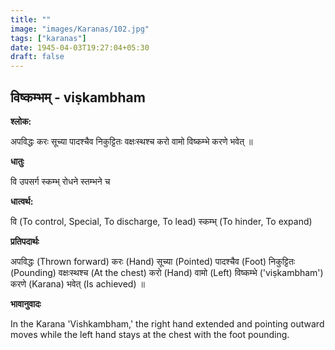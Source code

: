 ```yaml
---
title: ""
image: "images/Karanas/102.jpg"
tags: ["karanas"]
date: 1945-04-03T19:27:04+05:30
draft: false
---
```


## विष्कम्भम् - viṣkambham

**श्लोक:**

अपविद्धः करः सूच्या पादश्चैव निकुट्टितः वक्षःस्थश्च करो वामो विष्कम्भे करणे भवेत् ॥

**धातुः**

वि उपसर्ग
स्कम्भ् रोधने स्तम्भने च

**धात्वर्थ:**

वि (To control, Special, To discharge, To lead)
स्कम्भ् (To hinder, To expand)

**प्रतिपदार्थः**

अपविद्धः (Thrown forward) करः (Hand) सूच्या (Pointed) पादश्चैव (Foot) निकुट्टितः (Pounding) वक्षःस्थश्च (At the chest) करो (Hand) वामो (Left) विष्कम्भे ('viṣkambham') करणे (Karana) भवेत् (Is achieved) ॥

**भावानुवादः**

In the Karana 'Vishkambham,' the right hand extended and pointing outward moves while the left hand stays at the chest with the foot pounding.
